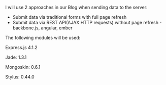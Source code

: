 I will use 2 approaches in our Blog when sending data to the server:

- Submit data via traditional forms with full page refresh
- Submit data via REST API(AJAX HTTP requests) without page refresh
	-backbone.js, angular, ember

The following modules will be used:

Express.js 4.1.2

Jade: 1.3.1

Mongoskin: 0.6.1

Stylus: 0.44.0